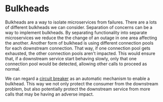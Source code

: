 # Bulkheads

Bulkheads are a way to isolate microservices from failures. There are a lots of different bulkheads we can consider. Separation of concerns can be a way to implement bulkheads. By separating functionality into separate microservices we reduce the the change of an outage in one area affecting the another. Another form of bulkhead is using different connection pools for each downstream connection. That way, if one connection pool gets exhausted, the other connection pools aren't impacted. This would ensure that, if a downstream service start behaving slowly, only that one connection pool would be detected, allowing other calls to proceed as normal.

We can regard a [circuit breaker](circuit-breaker.md) as an automatic mechanism to enable a bulkhead. This way we not only protect the consumer from the downstream problem, but also potentially protect the downstream service from more calls that may be having an adverse impact.